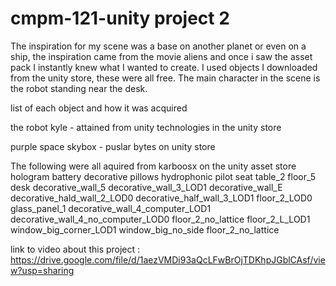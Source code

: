 # cmpm-121-unity project 2

The inspiration for my scene was a base on another planet or even on a ship, the inspiration came from the movie aliens and once i saw the asset pack I instantly knew what I wanted to create. I used objects I downloaded from the unity store, these were all free. The main character in the scene is the robot standing near the desk.

list of each object and how it was acquired

the robot kyle - attained from unity technologies in the unity store

purple space skybox - puslar bytes on unity store

The following were all aquired from karboosx on the unity asset store
hologram
battery
decorative pillows
hydrophonic
pilot seat
table_2
floor_5
desk
decorative_wall_5
decorative_wall_3_LOD1
decorative_wall_E
decorative_hald_wall_2_LOD0
decorative_half_wall_3_LOD1
floor_2_LOD0
glass_panel_1
decorative_wall_4_computer_LOD1
decorative_wall_4_no_computer_LOD0
floor_2_no_lattice
floor_2_L_LOD1
window_big_corner_LOD1
window_big_no_side
floor_2_no_lattice

link to video about this project : https://drive.google.com/file/d/1aezVMDi93aQcLFwBrOjTDKhpJGblCAsf/view?usp=sharing
